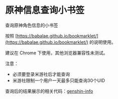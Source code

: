 # 原神信息查询小书签
查询原神角色信息的小书签

按照 [https://babalae.github.io/bookmarklet/](https://babalae.github.io/bookmarklet/) 的说明使用。

建议在 Chrome 下使用，其他浏览器兼容性未测试。

注意：
* 必须要登录米游社后才能查询
* 米游社限制一个用户一天最多只能查询30个UID

查询后的结果展示的相关代码：[genshin-info](https://github.com/babalae/genshin-info)
